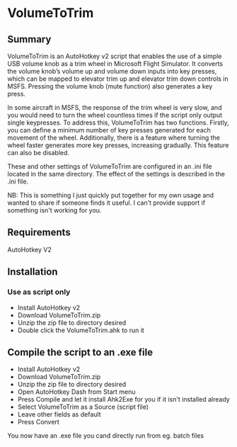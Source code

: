 # VolumeToTrim
## Summary
VolumeToTrim is an AutoHotkey v2 script that enables the use of a simple USB volume knob as a trim wheel in Microsoft Flight Simulator. It converts the volume knob’s volume up and volume down inputs into key presses, which can be mapped to elevator trim up and elevator trim down controls in MSFS. Pressing the volume knob (mute function) also generates a key press.

In some aircraft in MSFS, the response of the trim wheel is very slow, and you would need to turn the wheel countless times if the script only output single keypresses. To address this, VolumeToTrim has two functions. Firstly, you can define a minimum number of key presses generated for each movement of the wheel. Additionally, there is a feature where turning the wheel faster generates more key presses, increasing gradually. This feature can also be disabled.

These and other settings of VolumeToTrim are configured in an .ini file located in the same directory. The effect of the settings is described in the .ini file.

NB: This is something I just quickly put together for my own usage and wanted to share if someone finds it useful. I can't provide support if something isn't working for you. 
## Requirements
AutoHotkey V2
## Installation 
### Use as script only
- Install AutoHotkey v2
- Download VolumeToTrim.zip
- Unzip the zip file to directory desired
- Double click the VolumeToTrim.ahk to run it
## Compile the script to an .exe file
- Install AutoHotkey v2
- Download VolumeToTrim.zip
- Unzip the zip file to directory desired
- Open AutoHotkey Dash from Start menu
- Press Compile and let it install Ahk2Exe for you if it isn't installed already
- Select VolumeToTrim as a Source (script file)
- Leave other fields as default
- Press Convert

You now have an .exe file you cand directly run from eg. batch files

